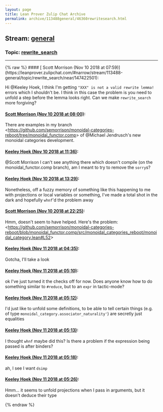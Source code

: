 ```yaml
---
layout: page
title: Lean Prover Zulip Chat Archive 
permalink: archive/113488general/46360rewritesearch.html
---
```


## Stream: [general](https://leanprover-community.github.io/archive/113488general/index.html)
### Topic: [rewrite_search](https://leanprover-community.github.io/archive/113488general/46360rewritesearch.html)

---

<base href="https://leanprover.zulipchat.com">
{% raw %}
#### [ Scott Morrison (Nov 10 2018 at 07:59)](https://leanprover.zulipchat.com/#narrow/stream/113488-general/topic/rewrite_search/near/147422501):
<p>Hi <span class="user-mention" data-user-id="110111">@Keeley Hoek</span>, I think I'm getting <code>"XXX" is not a valid rewrite lemma!</code> errors which I shouldn't be. I think in this case the problem is you need to unfold a step before the lemma looks right. Can we make <code>rewrite_search</code> more forgiving?</p>

#### [ Scott Morrison (Nov 10 2018 at 08:00)](https://leanprover.zulipchat.com/#narrow/stream/113488-general/topic/rewrite_search/near/147422576):
<p>There are examples in my branch &lt;<a href="https://github.com/semorrison/monoidal-categories-reboot/tree/monoidal_functor.comp" target="_blank" title="https://github.com/semorrison/monoidal-categories-reboot/tree/monoidal_functor.comp">https://github.com/semorrison/monoidal-categories-reboot/tree/monoidal_functor.comp</a>&gt; of <span class="user-mention" data-user-id="128547">@Michael Jendrusch</span>'s new monoidal categories development.</p>

#### [ Keeley Hoek (Nov 10 2018 at 11:36)](https://leanprover.zulipchat.com/#narrow/stream/113488-general/topic/rewrite_search/near/147428564):
<p><span class="user-mention" data-user-id="110087">@Scott Morrison</span> I can't see anything there which doesn't compile (on the monoidal_functor.comp branch), am I meant to try to remove the <code>sorry</code>s?</p>

#### [ Keeley Hoek (Nov 10 2018 at 13:29)](https://leanprover.zulipchat.com/#narrow/stream/113488-general/topic/rewrite_search/near/147431664):
<p>Nonetheless, off a fuzzy memory of something like this happening to me with projections or local variables or something, I've made a total shot in the dark and hopefully <code>whnf</code>'d the problem away</p>

#### [ Scott Morrison (Nov 10 2018 at 22:25)](https://leanprover.zulipchat.com/#narrow/stream/113488-general/topic/rewrite_search/near/147448566):
<p>Hmm, doesn't seem to have helped. Here's the problem: &lt;<a href="https://github.com/semorrison/monoidal-categories-reboot/blob/monoidal_functor.comp/src/monoidal_categories_reboot/monoidal_category.lean#L52" target="_blank" title="https://github.com/semorrison/monoidal-categories-reboot/blob/monoidal_functor.comp/src/monoidal_categories_reboot/monoidal_category.lean#L52">https://github.com/semorrison/monoidal-categories-reboot/blob/monoidal_functor.comp/src/monoidal_categories_reboot/monoidal_category.lean#L52</a>&gt;</p>

#### [ Keeley Hoek (Nov 11 2018 at 04:35)](https://leanprover.zulipchat.com/#narrow/stream/113488-general/topic/rewrite_search/near/147461212):
<p>Gotcha, I'll take a look</p>

#### [ Keeley Hoek (Nov 11 2018 at 05:10)](https://leanprover.zulipchat.com/#narrow/stream/113488-general/topic/rewrite_search/near/147462126):
<p>ok I've just turned it the checks off for now. Does anyone know how to do something similar to <code>#reduce</code>, but to an <code>expr</code> in tactic-mode?</p>

#### [ Keeley Hoek (Nov 11 2018 at 05:12)](https://leanprover.zulipchat.com/#narrow/stream/113488-general/topic/rewrite_search/near/147462183):
<p>I'd just like to unfold some definitions, to be able to tell certain things (e.g. of type <code>monoidal_category.associator_naturality'</code>) are secretly just equalities</p>

#### [ Keeley Hoek (Nov 11 2018 at 05:13)](https://leanprover.zulipchat.com/#narrow/stream/113488-general/topic/rewrite_search/near/147462189):
<p>I thought <code>whnf</code> maybe did this? Is there a problem if the expression being passed is after binders?</p>

#### [ Keeley Hoek (Nov 11 2018 at 05:18)](https://leanprover.zulipchat.com/#narrow/stream/113488-general/topic/rewrite_search/near/147462347):
<p>ah, I see I want <code>dsimp</code></p>

#### [ Keeley Hoek (Nov 11 2018 at 05:26)](https://leanprover.zulipchat.com/#narrow/stream/113488-general/topic/rewrite_search/near/147462547):
<p>Hmm... it seems to unfold projections when I pass in arguments, but it doesn't deduce their type</p>


{% endraw %}
